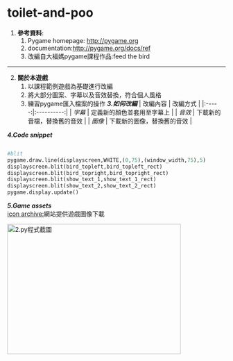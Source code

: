 # toilet-and-poo

1. **參考資料**:
    1. Pygame homepage: http://pygame.org 
    2. documentation:http://pygame.org/docs/ref
    3. 改編自大福媽pygame課程作品:feed the bird
 ------
2. **關於本遊戲**
    1. 以課程範例遊戲為基礎進行改編
    2. 將大部分圖案、字幕以及音效替換，符合個人風格
    3. 練習pygame匯入檔案的操作
**_3.如何改編_**
| 改編內容 | 改編方式 |
|:-----:|:----------:|
| _字幕_ | 定義新的顏色並套用至字幕上 |
| _音效_ | 下載新的音檔，替換舊的音效 |
| _圖像_ | 下載新的圖像，替換舊的音效 |

**_4.Code snippet_**
```python

```
```python
#blit
pygame.draw.line(displayscreen,WHITE,(0,75),(window_width,75),5)
displayscreen.blit(bird_topleft,bird_topleft_rect)
displayscreen.blit(bird_topright,bird_topright_rect)
displayscreen.blit(show_text_1,show_text_1_rect)
displayscreen.blit(show_text_2,show_text_2_rect)
pygame.display.update()
```

**_5.Game assets_**<br>
[icon archive:](https://iconarchive.com/)網站提供遊戲圖像下載<br>

<img src="" width="400" height="300" alt="2.py程式截圖"><br>
